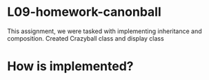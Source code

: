 # L09-homework-canonball
This assignment, we were tasked with implementing inheritance and composition.
Created Crazyball class and display class

# How is implemented?

